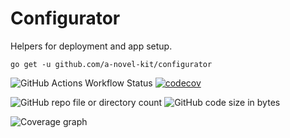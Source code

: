 # Configurator

Helpers for deployment and app setup.

```
go get -u github.com/a-novel-kit/configurator
```

![GitHub Actions Workflow Status](https://img.shields.io/github/actions/workflow/status/a-novel-kit/configurator/main.yaml)
[![codecov](https://codecov.io/gh/a-novel-kit/configurator/graph/badge.svg?token=r0k7v7xAqq)](https://codecov.io/gh/a-novel-kit/configurator)

![GitHub repo file or directory count](https://img.shields.io/github/directory-file-count/a-novel-kit/configurator)
![GitHub code size in bytes](https://img.shields.io/github/languages/code-size/a-novel-kit/configurator)

![Coverage graph](https://codecov.io/gh/a-novel-kit/configurator/graphs/sunburst.svg?token=r0k7v7xAqq)
